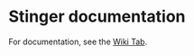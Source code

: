 # Stinger documentation
For documentation, see the [Wiki Tab](https://github.com/bastian2001/Stinger-Docs/wiki).
